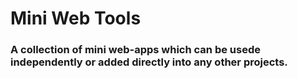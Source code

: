 # Mini Web Tools 
### A collection of mini web-apps which can be usede independently or added directly into any other projects.